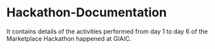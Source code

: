 # Hackathon-Documentation
It contains details of the activities performed from day 1 to day 6 of the Marketplace Hackathon happened at GIAIC.
